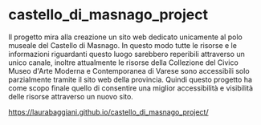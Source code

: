 # castello_di_masnago_project

Il progetto mira alla creazione un sito web dedicato unicamente al polo museale del Castello di Masnago. In questo modo tutte le risorse e le informazioni riguardanti questo luogo sarebbero reperibili attraverso un unico canale, inoltre attualmente le risorse della Collezione del Civico Museo d'Arte Moderna e Contemporanea di Varese sono accessibili solo parzialmente tramite il sito web della provincia. Quindi questo progetto ha come scopo finale quello di consentire una miglior accessibilità e visibilità delle risorse attraverso un nuovo sito.


https://laurabaggiani.github.io/castello_di_masnago_project/ 

